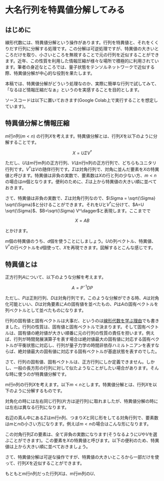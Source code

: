 # 大名行列を特異値分解してみる

## はじめに

線形代数には、特異値分解という操作があります。行列を特異値と、それをくくりだす行列に分解する処理です。この分解は可逆処理ですが、特異値の大きいところだけを取り、小さいところを無視することで元の行列を近似することができます。近年、この性質を利用した情報圧縮が様々な場所で積極的に利用されています。筆者の身近なところでは、量子状態をテンソルネットワークで近似する際、特異値分解が中心的な役割を果たします。

本稿では、特異値分解がどういう処理なのか、実際に簡単な行列で試してみて、「なるほど情報圧縮だなぁ」というのを実感することを目的とします。

ソースコードは以下に置いておきます(Google Colab上で実行することを想定しています)。

## 特異値分解と情報圧縮

$m$行$n$列($m<n$) の行列$X$を考えます。特異値分解とは、行列$X$を以下のように分解することです。

$$
X = U \Sigma V^\dagger
$$

ただし、$U$はm行m列の正方行列、$V$はn行n列の正方行列で、どちらもユニタリ行列です。$V^\dagger$は$V$の随伴行列です。$\Sigma$は対角行列で、対角に並んだ要素を$X$の特異値と呼びます。特異値は非負の実数で、要素数は$X$の行と列の少ない方、$m<n$の場合は$m$個となります。便利のために、$\Sigma$は上から特異値の大きい順に並べておきます。

さて、特異値は非負の実数で、$\Sigma$は対角行列なので、$\Sigma = \sqrt{\Sigma} \sqrt{\Sigma}$と分けることができます。それを$U$と$V^\dagger$に分けて、$A=U \sqrt{\Sigma}$、$B=\sqrt{\Sigma} V^\dagger$と表現します。ここまでで

$$
X = A B
$$

とかけます。

$m$個の特異値のうち、$d$個を使うことにしましょう。$U$の列ベクトル、特異値、$V^\dagger$の行ベクトルを$d$個使って、$X$を再現できます。図解するとこんな感じです。



## 特異値とは

正方行列$A$について、以下のような分解を考えます。

$$
A = P^{-1} D P
$$

ただし、$P$は正則行列、$D$は対角行列です。このような分解ができる時、$A$は対角化可能といい、$D$は対角要素に$A$の固有値を並べたもの、$P$は$A$の固有ベクトルを列ベクトルとして並べたものになります。

行列の固有値と固有ベクトルは大事だ、というのは[線形代数を学ぶ理由](https://qiita.com/kaityo256/items/872a2b2fdf977c0e3fbb)でも書きました。行列の性質は、固有値と固有ベクトルで決まります。そして固有ベクトルは、固有値の絶対値が大きい順番に元の行列の性質の責任を担います。例えば、行列が時間発展演算子を表す場合は絶対値最大の固有値に対応する固有ベクトルが平衡状態に対応し、行列が量子力学の時間非依存ハミルトニアンを表すならば、絶対値最大の固有値に対応する固有ベクトルが基底状態を表すのでした。

さて、行列の固有値、固有ベクトルは、正方行列にしか定義できません。しかし、一般の長方形の行列に対して似たようなことがしたい場合があります。そんな時に使うのが特異値分解です。

m行n列の行列$X$を考えます。以下$m<n$とします。特異値分解とは、行列$X$を以下のように分解するものです。

対角化の時には左右同じ行列(片方は逆行列)に取れましたが、特異値分解の時には左右は異なる行列になります。

右辺の真ん中にある$\Sigma$はm行n列、つまり$X$と同じ形をしてる対角行列で、要素数は$m$と$n$の小さい方になります。例えば$m<n$の場合はこんな形になります。

この対角行列$\Sigma$の要素は、全て非負の実数になります(そうなるように$U$や$V$を選ぶことができます)。この要素を$X$の特異値と呼びます。以下の便利のため、特異値は上から大きい順に並べておきましょう。

さて、特異値分解は可逆な操作ですが、特異値の大きいところから一部だけを使って、行列$X$を近似することができます。

もともとm行n列だった行列$X$は、m行m列の$U$、